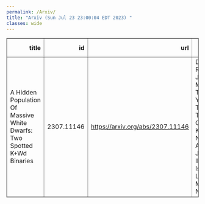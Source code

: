 ```yaml
---
permalink: /Arxiv/
title: "Arxiv (Sun Jul 23 23:00:04 EDT 2023) "
classes: wide
---
```

<table border="1" class="dataframe">
  <thead>
    <tr style="text-align: right;">
      <th>title</th>
      <th>id</th>
      <th>url</th>
      <th>authors</th>
      <th>Local Authors</th>
    </tr>
  </thead>
  <tbody>
    <tr>
      <td>A Hidden Population Of Massive White Dwarfs: Two Spotted K+Wd Binaries</td>
      <td>2307.11146</td>
      <td><a href="https://arxiv.org/abs/2307.11146" target="_blank">https://arxiv.org/abs/2307.11146</a></td>
      <td>D. M. Rowan, T. Jayasinghe, M. A. Tucker, C. Y. Lam, Todd A. Thompson, C. S. Kochanek, N. S. Abrams, B. J. Fulton, I. Ilyin, H. Isaacson, J. Lu, D. V. Martin, B. Nicholson</td>
      <td>Christopher Kochanek, David Martin, Dominick Rowan, Michael Tucker, Todd A. Thompson, Todd Thompson</td>
    </tr>
  </tbody>
</table>